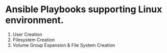 # Ansible Playbooks supporting Linux environment.
1. User Creation
2. Filesystem Creation
3. Volume Group Expansion & File System Creation
